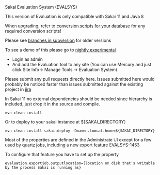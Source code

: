 Sakai Evaluation System (EVALSYS)

This version of Evaluation is only compatible with Sakai 11 and Java 8

When upgrading, refer to [conversion scripts for your database](https://github.com/sakaicontrib/evaluation/tree/master/sakai-evaluation-impl/src/ddl/conversion) for any required conversion scripts!

Please see [branches in subversion](https://source.sakaiproject.org/contrib/evaluation/branches/) for older versions 

To see a demo of this please go to [nightly experimental](https://experimental.nightly.sakaiproject.org/)
* Login as admin
* And add the Evaluation tool to any site (You can use Mercury and just click Site Info-> Manage Tools -> Evaluation System)

Please submit any pull requests directly here. Issues submitted here would probably be noticed faster than issues submitted against the existing project in [jira](https://jira.sakaiproject.org/browse/EVALSYS)

In Sakai 11 no external dependencies should be needed since hierarchy is included, just drop it in the source and compile.

`mvn clean install`

Or to deploy to your sakai instance at ${SAKAI_DIRECTORY}

`mvn clean install sakai:deploy -Dmaven.tomcat.home=${SAKAI_DIRECTORY}`

Most of the properties are defined in the Administrate UI except for a few used by quartz jobs, including a new export feature [EVALSYS-1453](https://jira.sakaiproject.org/browse/EVALSYS-1453)

To configure that feature you have to set up the property

`evaluation.exportjob.outputlocation={location on disk that's writable by the process Sakai is running as}`
